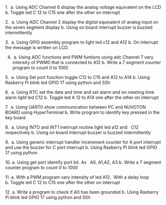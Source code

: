 1.  a. Using ADC Channel 6 display the analog voltage equivalent on the LCD
 	  b. Toggle led C 12 to C15 one after the other on interrupt

2.  a. Using ADC Channel 2 display the digital equivalent of analog input on the seven segment display
 	  b. Using on board interrupt buzzer is buzzed intermittently

3.  a. Using GPIO assembly program to light led c12 and A12
 	  b. On interrupt the message is written on LCD.

4.  a. Using ADC functions and PWM funtions using adc Channel 7 vary intensity of PWM0 that is connected to A12
 	  b. Write a 7 segment counter program to count 0 to 1000

5.  a. Using Set port function toggle C12 to C15 and A12 to A14
 	  b. Using Rasberry Pi blink led GPIO 17 using python and SSh

6.  a. Using RTC set the date and time and set alarm and on meeting time alarm light led C12
  	b. Toggle led A 12 to A14 one after the other on interrupt

7.  a. Using UART0 show communication between PC and NUVOTON BOARD using HyperTerminal
 	  b. Write program to identify key pressed in the key board

8.  a. Using INTO and INT1 inetrrupt routine light led a12 and   C12 respectively
 	  b. Using on board interrupt buzzer is buzzed intermittently

9.  a. Using generic interrupt handler incerement counter for A port interrupt and use the buzzer for C port interrupt
 	  b. Using Rasberry Pi blink led GPIO 17 using python

10. a. Using get port identify port bit. As   A0, A1,A2, A3
  	 b. Write a 7 segment counter program to count 0 to 1000

11. a. With a PWM program vary intensity of led A12.  With a delay loop
    b. Toggle led C 12 to C15 one after the other on interrupt

12. a. Write a program to check if A0 has been grounded
   	b. Using Rasberry Pi blink led GPIO 17 using python and SSh
